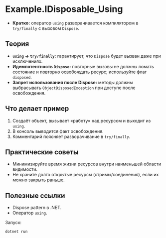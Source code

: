 # Example.IDisposable_Using

- **Кратко:** оператор `using` разворачивается компилятором в `try/finally` с вызовом `Dispose`.

## Теория
- **`using` → `try/finally`:** гарантирует, что `Dispose` будет вызван даже при исключениях.
- **Идемпотентность `Dispose`:** повторные вызовы не должны ломать состояние и повторно освобождать ресурс; используйте флаг `disposed`.
- **Запрет использования после Dispose:** методы должны выбрасывать `ObjectDisposedException` при доступе после освобождения.

## Что делает пример
1. Создаёт объект, вызывает «работу» над ресурсом и выходит из `using`.
2. В консоль выводится факт освобождения.
3. Комментарий поясняет разворачивание в `try/finally`.

## Практические советы
- Минимизируйте время жизни ресурсов внутри наименьшей области видимости.
- Не храните долго открытые ресурсы (стримы/соединения), если их можно закрыть раньше.

## Полезные ссылки
- Dispose pattern в .NET.
- Оператор `using`.

Запуск:
```
dotnet run
```
